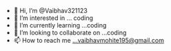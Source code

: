 - 👋 Hi, I’m @Vaibhav321123
- 👀 I’m interested in ... coding 
- 🌱 I’m currently learning ...coding
- 💞️ I’m looking to collaborate on ...coding
- 📫 How to reach me ...vaibhavmohite195@gmail.com

<!---
Vaibhav321123/Vaibhav321123 is a ✨ special ✨ repository because its `README.md` (this file) appears on your GitHub profile.
You can click the Preview link to take a look at your changes.
--->

